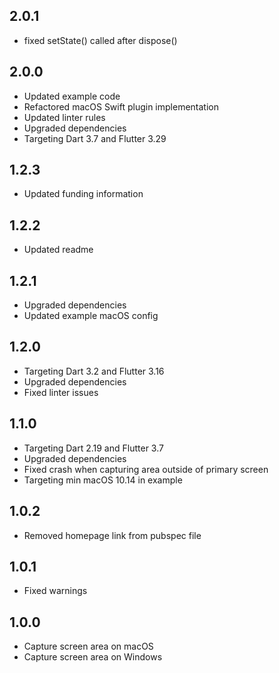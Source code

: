 ## 2.0.1

- fixed setState() called after dispose()

## 2.0.0

- Updated example code
- Refactored macOS Swift plugin implementation
- Updated linter rules
- Upgraded dependencies
- Targeting Dart 3.7 and Flutter 3.29

## 1.2.3

- Updated funding information

## 1.2.2

- Updated readme

## 1.2.1

- Upgraded dependencies
- Updated example macOS config

## 1.2.0

- Targeting Dart 3.2 and Flutter 3.16
- Upgraded dependencies
- Fixed linter issues

## 1.1.0

- Targeting Dart 2.19 and Flutter 3.7
- Upgraded dependencies
- Fixed crash when capturing area outside of primary screen
- Targeting min macOS 10.14 in example

## 1.0.2

- Removed homepage link from pubspec file

## 1.0.1

- Fixed warnings

## 1.0.0

* Capture screen area on macOS
* Capture screen area on Windows
